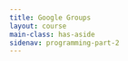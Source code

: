 ```yaml
---
title: Google Groups
layout: course
main-class: has-aside
sidenav: programming-part-2
---
```

<iframe id="forum_embed"
  src="javascript:void(0)"
  scrolling="no"
  frameborder="0"
  height="700"
  style="width:100%;">
</iframe>
<script type="text/javascript">
  document.getElementById('forum_embed').src =
     'https://groups.google.com/forum/embed/?place=forum/moocfi'
     + '&showsearch=true&showpopout=true&showtabs=false'
     + '&parenturl=' + encodeURIComponent(window.location.href);
</script>